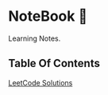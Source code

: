# NoteBook 📓
Learning Notes.
## Table Of Contents
[LeetCode Solutions](https://github.com/CnLzh/LeetCodeNotes/tree/main)
